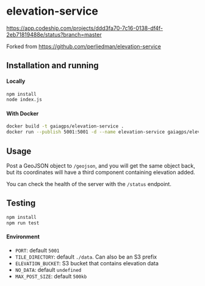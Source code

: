# elevation-service

https://app.codeship.com/projects/ddd3fa70-7c16-0138-df4f-2eb71819488e/status?branch=master

Forked from https://github.com/perliedman/elevation-service

## Installation and running

#### Locally

````bash
npm install
node index.js
````

#### With Docker

````bash
docker build -t gaiagps/elevation-service .
docker run --publish 5001:5001 -d --name elevation-service gaiagps/elevation-service:latest
````

## Usage

Post a GeoJSON object to `/geojson`, and you will get the same object back, but its
coordinates will have a third component containing elevation added.

You can check the health of the server with the `/status` endpoint.


## Testing

````bash
npm install
npm run test
````

#### Environment

- `PORT`: default `5001`
- `TILE_DIRECTORY`: default `./data`. Can also be an S3 prefix
- `ELEVATION_BUCKET`: S3 bucket that contains elevation data
- `NO_DATA`: default `undefined`
- `MAX_POST_SIZE`: default `500kb`
